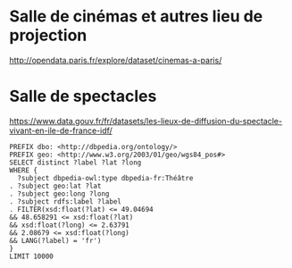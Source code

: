 # Salle de cinémas et autres lieu de projection

http://opendata.paris.fr/explore/dataset/cinemas-a-paris/

# Salle de spectacles 

https://www.data.gouv.fr/fr/datasets/les-lieux-de-diffusion-du-spectacle-vivant-en-ile-de-france-idf/

```
PREFIX dbo: <http://dbpedia.org/ontology/>
PREFIX geo: <http://www.w3.org/2003/01/geo/wgs84_pos#>
SELECT distinct ?label ?lat ?long
WHERE {
  ?subject dbpedia-owl:type dbpedia-fr:Théâtre
. ?subject geo:lat ?lat
. ?subject geo:long ?long
. ?subject rdfs:label ?label
. FILTER(xsd:float(?lat) <= 49.04694
&& 48.658291 <= xsd:float(?lat)
&& xsd:float(?long) <= 2.63791
&& 2.08679 <= xsd:float(?long)
&& LANG(?label) = 'fr') 
}
LIMIT 10000
```
